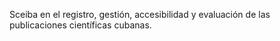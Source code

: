 Sceiba en el registro, gestión, accesibilidad y evaluación de las publicaciones científicas cubanas.